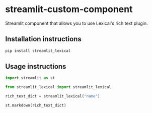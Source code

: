 # streamlit-custom-component

Streamlit component that allows you to use Lexical's rich text plugin. 

## Installation instructions

```sh
pip install streamlit_lexical
```

## Usage instructions

```python
import streamlit as st

from streamlit_lexical import streamlit_lexical

rich_text_dict = streamlit_lexical("name")

st.markdown(rich_text_dict)
```